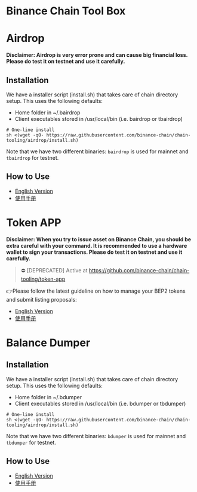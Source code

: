 # Binance Chain Tool Box

# Airdrop
 __Disclaimer: Airdrop is very error prone and can cause big financial loss. Please do test it on testnet and use it carefully.__

## Installation
We have a installer script (install.sh) that takes care of chain directory setup. This uses the following defaults:

* Home folder in ~/.bairdrop
* Client executables stored in /usr/local/bin (i.e. bairdrop or tbairdrop)

```
# One-line install
sh <(wget -qO- https://raw.githubusercontent.com/binance-chain/chain-tooling/airdrop/install.sh)
```

Note that we have two different binaries: `bairdrop` is used for mainnet and `tbairdrop` for testnet.

## How to Use

* [English Version](https://github.com/binance-chain/chain-tooling/blob/airdrop/airdrop/guides/Guides.md)
* [使用手册](https://github.com/binance-chain/chain-tooling/blob/airdrop/airdrop/guides/%E4%BD%BF%E7%94%A8%E6%8C%87%E5%8D%97.md)

# Token APP
__Disclaimer: When you try to issue asset on Binance Chain, you should be extra careful with your command. It is recommended to use a hardware wallet to sign your transactions. Please do test it on testnet and use it carefully.__

> :no_entry: [DEPRECATED] Active at https://github.com/binance-chain/chain-tooling/token-app 

:point_right:Please follow the latest guideline on how to manage your BEP2 tokens and submit listing proposals: 

* [English Version](https://community.binance.org/topic/2487)
* [使用手册](https://community.binance.org/topic/2488/)

# Balance Dumper


## Installation
We have a installer script (install.sh) that takes care of chain directory setup. This uses the following defaults:

* Home folder in ~/.bdumper
* Client executables stored in /usr/local/bin (i.e. bdumper or tbdumper)

```
# One-line install
sh <(wget -qO- https://raw.githubusercontent.com/binance-chain/chain-tooling/airdrop/install.sh)
```

Note that we have two different binaries: `bdumper` is used for mainnet and `tbdumper` for testnet.

## How to Use

* [English Version](https://github.com/binance-chain/chain-tooling/blob/airdrop/balance-dumper/guides/Guides.md)
* [使用手册](https://github.com/binance-chain/chain-tooling/blob/airdrop/balance-dumper/guides/%E4%BD%BF%E7%94%A8%E6%8C%87%E5%8D%97.md)

